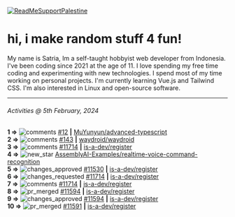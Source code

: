 [![ReadMeSupportPalestine](https://github.com/Safouene1/support-palestine-banner/blob/master/banner-support.svg)](https://github.com/Safouene1/support-palestine-banner)
# hi, i make random stuff 4 fun!

My name is Satria, Im a self-taught hobbyist web developer from Indonesia. I've been coding since 2021 at the age of 11. I love spending my free time coding and experimenting with new technologies. I spend most of my time working on personal projects. I'm currently learning Vue.js and Tailwind CSS. I'm also interested in Linux and open-source software.

---

<!--RECENT_ACTIVITY:last_update-->
###### Activities @ 5th February, 2024
<!--RECENT_ACTIVITY:last_update_end-->

<!--RECENT_ACTIVITY:start-->
**1 =>** ![comments](https://cdn.jsdelivr.net/gh/Readme-Workflows/Readme-Icons@main/icons/octicons/Comment.svg) [#12](https://github.com/MuYunyun/advanced-typescript/issues/12#issuecomment-1926203132) **|** [MuYunyun/advanced-typescript](https://github.com/MuYunyun/advanced-typescript)<br>
**2 =>** ![comments](https://cdn.jsdelivr.net/gh/Readme-Workflows/Readme-Icons@main/icons/octicons/Comment.svg) [#143](https://github.com/waydroid/waydroid/issues/143#issuecomment-1926073580) **|** [waydroid/waydroid](https://github.com/waydroid/waydroid)<br>
**3 =>** ![comments](https://cdn.jsdelivr.net/gh/Readme-Workflows/Readme-Icons@main/icons/octicons/Comment.svg) [#11714](https://github.com/is-a-dev/register/pull/11714#discussion_r1477292974) **|** [is-a-dev/register](https://github.com/is-a-dev/register)<br>
**4 =>** ![new_star](https://cdn.jsdelivr.net/gh/Readme-Workflows/Readme-Icons@main/icons/octicons/StarredRepositoryYellow.svg) [AssemblyAI-Examples/realtime-voice-command-recognition](https://github.com/AssemblyAI-Examples/realtime-voice-command-recognition)<br>
**5 =>** ![changes_approved](https://cdn.jsdelivr.net/gh/Readme-Workflows/Readme-Icons@main/icons/octicons/ApprovedChanges.svg) [#11530](https://github.com/is-a-dev/register/pull/11530#pullrequestreview-1859479790) **|** [is-a-dev/register](https://github.com/is-a-dev/register)<br>
**6 =>** ![changes_requested](https://cdn.jsdelivr.net/gh/Readme-Workflows/Readme-Icons@main/icons/octicons/RequestedChanges.svg) [#11714](https://github.com/is-a-dev/register/pull/11714#pullrequestreview-1856088180) **|** [is-a-dev/register](https://github.com/is-a-dev/register)<br>
**7 =>** ![comments](https://cdn.jsdelivr.net/gh/Readme-Workflows/Readme-Icons@main/icons/octicons/Comment.svg) [#11714](https://github.com/is-a-dev/register/pull/11714#discussion_r1474174982) **|** [is-a-dev/register](https://github.com/is-a-dev/register)<br>
**8 =>** ![pr_merged](https://cdn.jsdelivr.net/gh/Readme-Workflows/Readme-Icons@main/icons/octicons/PullRequestMerged.svg) [#11594](https://github.com/is-a-dev/register/pull/11594) **|** [is-a-dev/register](https://github.com/is-a-dev/register)<br>
**9 =>** ![changes_approved](https://cdn.jsdelivr.net/gh/Readme-Workflows/Readme-Icons@main/icons/octicons/ApprovedChanges.svg) [#11594](https://github.com/is-a-dev/register/pull/11594#pullrequestreview-1851665744) **|** [is-a-dev/register](https://github.com/is-a-dev/register)<br>
**10 =>** ![pr_merged](https://cdn.jsdelivr.net/gh/Readme-Workflows/Readme-Icons@main/icons/octicons/PullRequestMerged.svg) [#11591](https://github.com/is-a-dev/register/pull/11591) **|** [is-a-dev/register](https://github.com/is-a-dev/register)<br>
<!--RECENT_ACTIVITY:end-->
